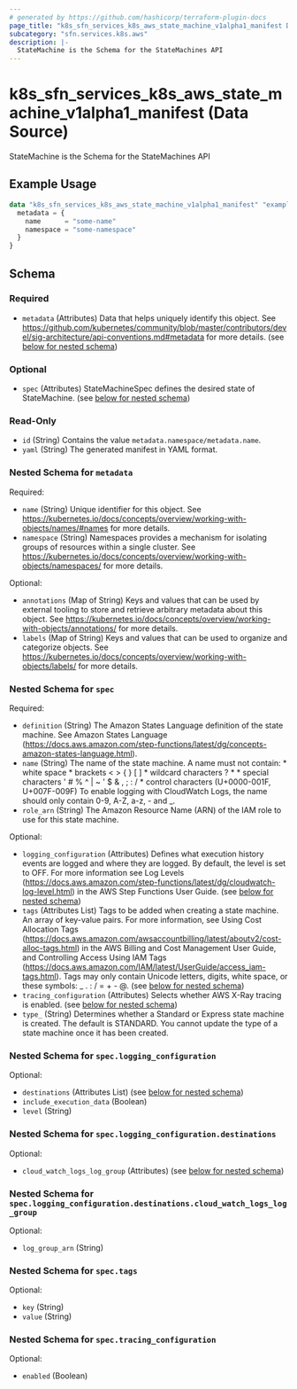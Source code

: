 ```yaml
---
# generated by https://github.com/hashicorp/terraform-plugin-docs
page_title: "k8s_sfn_services_k8s_aws_state_machine_v1alpha1_manifest Data Source - terraform-provider-k8s"
subcategory: "sfn.services.k8s.aws"
description: |-
  StateMachine is the Schema for the StateMachines API
---
```


# k8s_sfn_services_k8s_aws_state_machine_v1alpha1_manifest (Data Source)

StateMachine is the Schema for the StateMachines API

## Example Usage

```terraform
data "k8s_sfn_services_k8s_aws_state_machine_v1alpha1_manifest" "example" {
  metadata = {
    name      = "some-name"
    namespace = "some-namespace"
  }
}
```

<!-- schema generated by tfplugindocs -->
## Schema

### Required

- `metadata` (Attributes) Data that helps uniquely identify this object. See https://github.com/kubernetes/community/blob/master/contributors/devel/sig-architecture/api-conventions.md#metadata for more details. (see [below for nested schema](#nestedatt--metadata))

### Optional

- `spec` (Attributes) StateMachineSpec defines the desired state of StateMachine. (see [below for nested schema](#nestedatt--spec))

### Read-Only

- `id` (String) Contains the value `metadata.namespace/metadata.name`.
- `yaml` (String) The generated manifest in YAML format.

<a id="nestedatt--metadata"></a>
### Nested Schema for `metadata`

Required:

- `name` (String) Unique identifier for this object. See https://kubernetes.io/docs/concepts/overview/working-with-objects/names/#names for more details.
- `namespace` (String) Namespaces provides a mechanism for isolating groups of resources within a single cluster. See https://kubernetes.io/docs/concepts/overview/working-with-objects/namespaces/ for more details.

Optional:

- `annotations` (Map of String) Keys and values that can be used by external tooling to store and retrieve arbitrary metadata about this object. See https://kubernetes.io/docs/concepts/overview/working-with-objects/annotations/ for more details.
- `labels` (Map of String) Keys and values that can be used to organize and categorize objects. See https://kubernetes.io/docs/concepts/overview/working-with-objects/labels/ for more details.


<a id="nestedatt--spec"></a>
### Nested Schema for `spec`

Required:

- `definition` (String) The Amazon States Language definition of the state machine. See Amazon States Language (https://docs.aws.amazon.com/step-functions/latest/dg/concepts-amazon-states-language.html).
- `name` (String) The name of the state machine.  A name must not contain:  * white space  * brackets < > { } [ ]  * wildcard characters ? *  * special characters ' # %  ^ | ~ ' $ & , ; : /  * control characters (U+0000-001F, U+007F-009F)  To enable logging with CloudWatch Logs, the name should only contain 0-9, A-Z, a-z, - and _.
- `role_arn` (String) The Amazon Resource Name (ARN) of the IAM role to use for this state machine.

Optional:

- `logging_configuration` (Attributes) Defines what execution history events are logged and where they are logged.  By default, the level is set to OFF. For more information see Log Levels (https://docs.aws.amazon.com/step-functions/latest/dg/cloudwatch-log-level.html) in the AWS Step Functions User Guide. (see [below for nested schema](#nestedatt--spec--logging_configuration))
- `tags` (Attributes List) Tags to be added when creating a state machine.  An array of key-value pairs. For more information, see Using Cost Allocation Tags (https://docs.aws.amazon.com/awsaccountbilling/latest/aboutv2/cost-alloc-tags.html) in the AWS Billing and Cost Management User Guide, and Controlling Access Using IAM Tags (https://docs.aws.amazon.com/IAM/latest/UserGuide/access_iam-tags.html).  Tags may only contain Unicode letters, digits, white space, or these symbols: _ . : / = + - @. (see [below for nested schema](#nestedatt--spec--tags))
- `tracing_configuration` (Attributes) Selects whether AWS X-Ray tracing is enabled. (see [below for nested schema](#nestedatt--spec--tracing_configuration))
- `type_` (String) Determines whether a Standard or Express state machine is created. The default is STANDARD. You cannot update the type of a state machine once it has been created.

<a id="nestedatt--spec--logging_configuration"></a>
### Nested Schema for `spec.logging_configuration`

Optional:

- `destinations` (Attributes List) (see [below for nested schema](#nestedatt--spec--logging_configuration--destinations))
- `include_execution_data` (Boolean)
- `level` (String)

<a id="nestedatt--spec--logging_configuration--destinations"></a>
### Nested Schema for `spec.logging_configuration.destinations`

Optional:

- `cloud_watch_logs_log_group` (Attributes) (see [below for nested schema](#nestedatt--spec--logging_configuration--destinations--cloud_watch_logs_log_group))

<a id="nestedatt--spec--logging_configuration--destinations--cloud_watch_logs_log_group"></a>
### Nested Schema for `spec.logging_configuration.destinations.cloud_watch_logs_log_group`

Optional:

- `log_group_arn` (String)




<a id="nestedatt--spec--tags"></a>
### Nested Schema for `spec.tags`

Optional:

- `key` (String)
- `value` (String)


<a id="nestedatt--spec--tracing_configuration"></a>
### Nested Schema for `spec.tracing_configuration`

Optional:

- `enabled` (Boolean)

